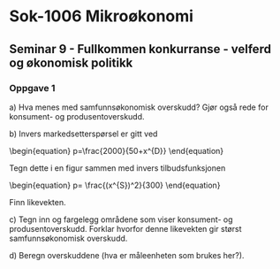 # Sok-1006 Mikroøkonomi
## Seminar 9 - Fullkommen konkurranse - velferd og økonomisk politikk

### Oppgave 1

a) Hva menes med samfunnsøkonomisk overskudd? Gjør også rede for konsument- og produsentoverskudd.       

b) Invers markedsetterspørsel er gitt ved


\begin{equation}
   p=\frac{2000}{50+x^{D}}
\end{equation}

Tegn dette i en figur sammen med invers tilbudsfunksjonen 

\begin{equation}
   p= \frac{(x^{S})^2}{300}
\end{equation}

Finn likevekten.      

c) Tegn inn og fargelegg områdene som viser konsument- og produsentoverskudd. Forklar hvorfor denne likevekten gir størst samfunnsøkonomisk overskudd.    

d) Beregn overskuddene (hva er måleenheten som brukes her?).








